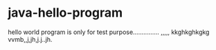 # java-hello-program
hello world program is only for test purpose...............
,,,,,
kkghkghkgkg
vvmb,,j,jh,j.j..jh.
